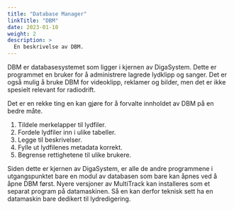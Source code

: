 ```yaml
---
title: "Database Manager"
linkTitle: "DBM"
date: 2023-01-10
weight: 2
description: >
  En beskrivelse av DBM.
---
```


DBM er databasesystemet som ligger i kjernen av DigaSystem. Dette er programmet en bruker for å administrere lagrede lydklipp og sanger. Det er også mulig å bruke DBM for videoklipp, reklamer og bilder, men det er ikke spesielt relevant for radiodrift. 

Det er en rekke ting en kan gjøre for å forvalte innholdet av DBM på en bedre måte.

1. Tildele merkelapper til lydfiler.
2. Fordele lydfiler inn i ulike tabeller.
3. Legge til beskrivelser.
4. Fylle ut lydfilenes metadata korrekt.
5. Begrense rettighetene til ulike brukere.

Siden dette er kjernen av DigaSystem, er alle de andre programmene i utgangspunktet bare en modul av databasen som bare kan åpnes ved å åpne DBM først. Nyere versjoner av MultiTrack kan installeres som et separat program på datamaskinen. Så en kan derfor teknisk sett ha en datamaskin bare dedikert til lydredigering. 